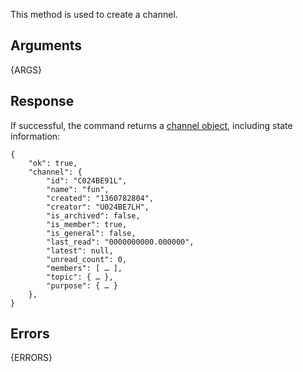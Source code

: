 This method is used to create a channel.

## Arguments

{ARGS}


## Response

If successful, the command returns a [channel object](/types/channel), including state information:


	{
	    "ok": true,
	    "channel": {
			"id": "C024BE91L",
			"name": "fun",
			"created": "1360782804",
			"creator": "U024BE7LH",
			"is_archived": false,
			"is_member": true,
			"is_general": false,
			"last_read": "0000000000.000000",
			"latest": null,
			"unread_count": 0,
			"members": [ … ],
			"topic": { … },
			"purpose": { … }
		},
	}


## Errors

{ERRORS}

